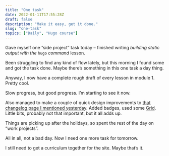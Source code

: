 ```yaml
---
title: "One task"
date: 2022-01-11T17:55:28Z
draft: false
description: "Make it easy, get it done."
slug: "one-task"
topics: ["Daily", "Hugo course"]
---
```


Gave myself one ”side project” task today – finished writing *building static output with the* `hugo` *command* lesson. 

Been struggling to find any kind of flow lately, but this morning I found some and got the task done. Maybe there’s something in this one task a day thing. 

Anyway, I now have a complete rough draft of every lesson in module 1. Pretty cool.

Slow progress, but good progress. I’m starting to see it now.

Also managed to make a couple of quick design improvements to [that changelog page I mentioned yesterday](/updates/tiny-ideas). Added badges, used some [Grid](https://developer.mozilla.org/en-US/docs/Web/CSS/CSS_Grid_Layout). Little bits, probably not that important, but it all adds up.

Things are picking up after the holidays, so spent the rest of the day on “work projects”. 

All in all, not a bad day. Now I need one more task for tomorrow. 

I still need to get a curriculum together for the site. Maybe that’s it.